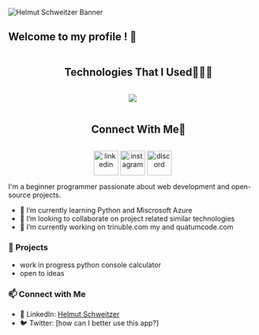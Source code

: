 ![Helmut Schweitzer Banner](https://media.licdn.com/dms/image/v2/D4E16AQG8C0oW3LY65g/profile-displaybackgroundimage-shrink_350_1400/B4EZVkS87vHgAc-/0/1741144445464?e=1748476800&v=beta&t=67HpQg6fKsc8AU8eMCW6pNSM_WXh4h8KyM6yVJWxzDs)


## Welcome to my profile ! 👋
<!--h1 without bottom border-->
<div id="user-content-toc">
  <ul align="center">
    <summary><h2 style="display: inline-block">Technologies That I Used👨🏻‍💻</h2></summary>
  </ul>
</div>


<!--tech stack icons-->
<p align="center">
  <a href="https://skillicons.dev">
    <img src="https://skillicons.dev/icons?i=vscode,git,github,py,html,css,js,discord,firebase,mongodb,mysql,nodejs,react&perline=14" />
  </a>
</p>

<!-- Connect with me -->
<!--h2 without bottom border-->
<div id="user-content-toc">
  <ul align="center">
    <summary><h2 style="display: inline-block">Connect With Me🤝</h2></summary>
  </ul>
</div>
<!--icons and links-->
<p align="center">
<a href="https://www.linkedin.com/in/1010nishant/" target="blank"><img align="center" src="https://user-images.githubusercontent.com/88904952/234979284-68c11d7f-1acc-4f0c-ac78-044e1037d7b0.png" alt="linkedin" height="50" width="50" /></a>
<a href="https://www.instagram.com/nishant.jangir.1010/" target="blank"><img align="center" src="https://user-images.githubusercontent.com/88904952/234981169-2dd1e58f-4b7e-468c-8213-034ba62156c3.png" alt="instagram" height="50" width="50" /></a>
<a href="https://discordapp.com/users/957722095381540874" target="blank"><img align="center" src="https://user-images.githubusercontent.com/88904952/234982627-019fd336-6248-453c-9b05-97c13fd1d207.png" alt="discord" height="50" width="50" /></a>
</p>


I'm a beginner programmer passionate about web development and open-source projects.

- 🌱 I’m currently learning Python and Miscrosoft Azure
- 👯 I’m looking to collaborate on project related similar technologies
- 🔭 I’m currently working on trinuble.com my and quatumcode.com

### 🔨 Projects
- work in progress python console calculator
- open to ideas 

### 📫 Connect with Me
- 💼 LinkedIn: [Helmut Schweitzer](https://www.linkedin.com/in/helmut-schweitzerg/)
- 🐦 Twitter: [how can I better use this app?]

<!--
**Helmutdo/Helmutdo** is a ✨ _special_ ✨ repository because its `README.md` (this file) appears on your GitHub profile.

Here are some ideas to get you started:

- 🔭 I’m currently working on ...
- 🌱 I’m currently learning ...
- 👯 I’m looking to collaborate on ...
- 🤔 I’m looking for help with ...
- 💬 Ask me about ...
- 📫 How to reach me: ...
- 😄 Pronouns: ...
- ⚡ Fun fact: ...
-->
